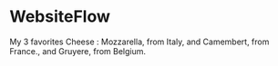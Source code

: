 # WebsiteFlow

My 3 favorites Cheese : Mozzarella, from Italy, and Camembert, from France., and Gruyere, from Belgium.

